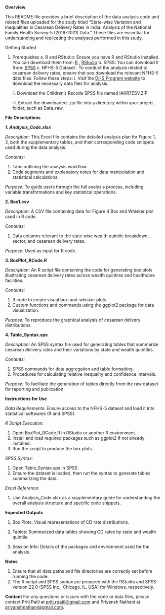 **Overview**

This README file provides a brief description of the data analysis code and related files uploaded for the study titled “State-wise Variation and Inequalities in Cesarean Delivery Rates in India: Analysis of the National Family Health Survey-5 (2019-2021) Data.” These files are essential for understanding and replicating the analyses performed in this study.

Getting Started

1. Prerequisites
a.  R and RStudio: Ensure you have R and RStudio installed. You can download them from: [R](https://cran.r-project.org/mirrors.html) , [RStudio](https://posit.co/download/rstudio-desktop/)
b. SPSS: You can download it from: [SPSS](https://www.ibm.com/products/spss-statistics)
c. NFHS-5 Dataset : To conduct the analysis related to cesarean delivery rates, ensure that you download the relevant NFHS-5 data files. Follow these steps:
   i. Visit the [DHS Program website](https://dhsprogram.com/data/dataset/India_Standard-DHS_2020.cfm?flag=1) to download the necessary data files for analysis.
   
   ii. Download the Children’s Recode SPSS file named IAKR7ESV.ZIP
   
   iii. Extract the downloaded .zip file into a directory within your project folder, such as Data_raw.

**File Descriptions**

**_1. Analysis_Code.xlsx_**

_Description:_ This Excel file contains the detailed analysis plan for Figure 1, 3, both the supplementary tables, and their corresponding code snippets used during the data analysis.

_Contents:_
1. Tabs outlining the analysis workflow.
2. Code segments and explanatory notes for data manipulation and statistical calculations.

_Purpose:_ To guide users through the full analysis process, including variable transformations and key statistical operations.

**2. Box1.csv**

_Description:_ A CSV file containing data for Figure 4 Box and Whisker plot used in R code.

_Contents:_

1. Data columns relevant to the state wise wealth quintile breakdown, sector, and cesarean delivery rates. 

_Purpose:_ Used as input for R code.

**3. BoxPlot_RCode.R**

_Description:_ An R script file containing the code for generating box plots illustrating cesarean delivery rates across wealth quintiles and healthcare facilities.

_Contents:_
1. R code to create visual box-and-whisker plots.
2. Custom functions and commands using the ggplot2 package for data visualization.

_Purpose:_ To reproduce the graphical analysis of cesarean delivery distributions.

**4. Table_Syntax.sps**

_Description:_ An SPSS syntax file used for generating tables that summarize cesarean delivery rates and their variations by state and wealth quintiles.

_Contents:_
1. SPSS commands for data aggregation and table formatting.
2. Procedures for calculating relative inequality and confidence intervals.

_Purpose:_ To facilitate the generation of tables directly from the raw dataset for reporting and publication.

**Instructions for Use**

_Data Requirements:_ Ensure access to the NFHS-5 dataset and load it into statistical softwares (R and SPSS).

_R Script Execution:_
1. Open BoxPlot_RCode.R in RStudio or another R environment.
2. Install and load required packages such as ggplot2 if not already installed.
3. Run the script to produce the box plots.

_SPSS Syntax:_
1. Open Table_Syntax.sps in SPSS.
2. Ensure the dataset is loaded, then run the syntax to generate tables summarizing the data.

_Excel Reference:_
1. Use Analysis_Code.xlsx as a supplementary guide for understanding the overall analysis structure and specific code snippets.

**Expected Outputs**

1. Box Plots: Visual representations of CD rate distributions.

2. Tables: Summarized data tables showing CD rates by state and wealth quintile.

3. Session Info: Details of the packages and environment used for the analysis.

**Notes**

1. Ensure that all data paths and file directories are correctly set before running the code.
2. The R script and SPSS syntax are prepared with the RStudio and SPSS version 22.0 (SPSS Inc., Chicago, IL, USA) for Windows, respectively.

**Contact**
For any questions or issues with the code or data files, please contact Priti Patil at priti.rpatil@gmail.com and Priyansh Nathani at priyanshnathani@gmail.com.
